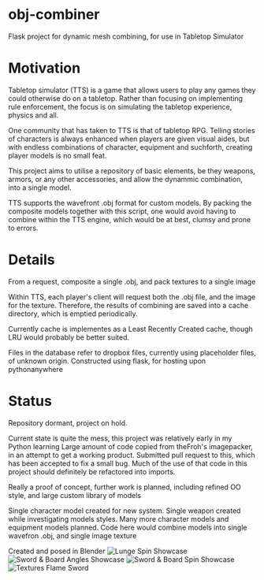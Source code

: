 # obj-combiner
Flask project for dynamic mesh combining, for use in Tabletop Simulator

# Motivation
Tabletop simulator (TTS) is a game that allows users to play any games they could otherwise do on a tabletop. Rather than focusing on implementing rule enforcement, the focus is on simulating the tabletop experience, physics and all.

One community that has taken to TTS is that of tabletop RPG.
Telling stories of characters is always enhanced when players are given visual aides, but with endless combinations of character, equipment and suchforth, creating player models is no small feat.

This project aims to utilise a repository of basic elements, be they weapons, armors, or any other accessories, and allow the dynammic combination, into a single model.

TTS supports the wavefront .obj format for custom models. By packing the composite models together with this script, one would avoid having to combine within the TTS engine, which would be at best, clumsy and prone to errors.

# Details
From a request, composite a single .obj, and pack textures to a single image

Within TTS, each player's client will request both the .obj file, and the image for the texture. Therefore, the results of combining are saved into a cache directory, which is emptied periodically.

Currently cache is implementes as a Least Recently Created cache, though LRU would probably be better suited.

Files in the database refer to dropbox files, currently using placeholder files, of unknown origin.
Constructed using flask, for hosting upon pythonanywhere

# Status
Repository dormant, project on hold.

Current state is quite the mess, this project was relatively early in my Python learning
Large amount of code copied from theFroh's imagepacker, in an attempt to get a working product.
Submitted pull request to this, which has been accepted to fix a small bug. Much of the use of that code in this project should definitely be refactored into imports.

Really a proof of concept, further work is planned, including refined OO style, and large custom library of models

Single character model created for new system.
Single weapon created while investigating models styles.
Many more character models and equipment models planned.
Code here would combine models into single wavefron .obj, and single image texture

Created and posed in Blender
![Lunge Spin Showcase](http://i.imgur.com/4CIRCGL.gif)
![Sword & Board Angles Showcase](http://i.imgur.com/i7QxDrI.gif)
![Sword & Board Spin Showcase](http://i.imgur.com/ZFjKTcR.gif)
![Textures Flame Sword](http://i.imgur.com/rUw8gvl.gif)
